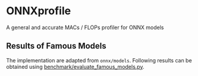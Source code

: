 # ONNXprofile
A general and accurate MACs / FLOPs profiler for ONNX models


## Results of Famous Models

The implementation are adapted from `onnx/models`. Following results can be obtained using [benchmark/evaluate_famous_models.py](benchmark/evaluate_famous_models.py).
